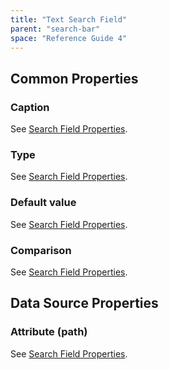 ```yaml
---
title: "Text Search Field"
parent: "search-bar"
space: "Reference Guide 4"
---
```

## Common Properties

### Caption

See [Search Field Properties](search-field-properties).

### Type

See [Search Field Properties](search-field-properties).

### Default value

See [Search Field Properties](search-field-properties).

### Comparison

See [Search Field Properties](search-field-properties).

## Data Source Properties

### Attribute (path)

See [Search Field Properties](search-field-properties).
